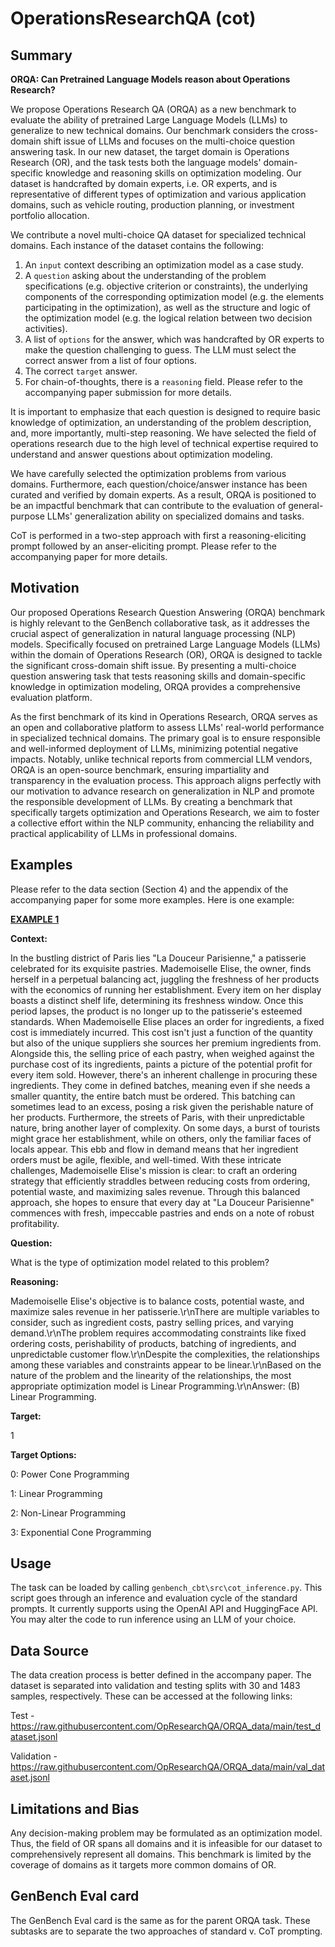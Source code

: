 # OperationsResearchQA (cot)

## Summary

**ORQA: Can Pretrained Language Models reason about Operations Research?**

We propose Operations Research QA (ORQA) as a new benchmark to evaluate the ability of pretrained Large Language Models (LLMs) to generalize to new technical domains. Our benchmark considers the cross-domain shift issue of LLMs and focuses on the multi-choice question answering task. In our new dataset, the target domain is Operations Research (OR), and the task tests both the language models' domain-specific knowledge and reasoning skills on optimization modeling. Our dataset is handcrafted by domain experts, i.e. OR experts, and is representative of different types of optimization and various application domains, such as vehicle routing, production planning, or investment portfolio allocation.

We contribute a novel multi-choice QA dataset for specialized technical domains. Each instance of the dataset contains the following:

1. An `input` context describing an optimization model as a case study.
2. A `question` asking about the understanding of the problem specifications (e.g. objective criterion or constraints), the underlying components of the corresponding optimization model (e.g. the elements participating in the optimization), as well as the structure and logic of the optimization model (e.g. the logical relation between two decision activities).
3. A list of `options` for the answer, which was handcrafted by OR experts to make the question challenging to guess. The LLM must select the correct answer from a list of four options.
4. The correct `target` answer.
5. For chain-of-thoughts, there is a `reasoning` field. Please refer to the accompanying paper submission for more details.

It is important to emphasize that each question is designed to require basic knowledge of optimization, an understanding of the problem description, and, more importantly, multi-step reasoning. We have selected the field of operations research due to the high level of technical expertise required to understand and answer questions about optimization modeling.

We have carefully selected the optimization problems from various domains. Furthermore, each question/choice/answer instance has been curated and verified by domain experts. As a result, ORQA is positioned to be an impactful benchmark that can contribute to the evaluation of general-purpose LLMs' generalization ability on specialized domains and tasks.

CoT is performed in a two-step approach with first a reasoning-eliciting prompt followed by an anser-eliciting prompt. Please refer to the accompanying paper for more details.

## Motivation

Our proposed Operations Research Question Answering (ORQA) benchmark is highly relevant to the GenBench collaborative task, as it addresses the crucial aspect of generalization in natural language processing (NLP) models. Specifically focused on pretrained Large Language Models (LLMs) within the domain of Operations Research (OR), ORQA is designed to tackle the significant cross-domain shift issue. By presenting a multi-choice question answering task that tests reasoning skills and domain-specific knowledge in optimization modeling, ORQA provides a comprehensive evaluation platform.

As the first benchmark of its kind in Operations Research, ORQA serves as an open and collaborative platform to assess LLMs' real-world performance in specialized technical domains. The primary goal is to ensure responsible and well-informed deployment of LLMs, minimizing potential negative impacts. Notably, unlike technical reports from commercial LLM vendors, ORQA is an open-source benchmark, ensuring impartiality and transparency in the evaluation process. This approach aligns perfectly with our motivation to advance research on generalization in NLP and promote the responsible development of LLMs. By creating a benchmark that specifically targets optimization and Operations Research, we aim to foster a collective effort within the NLP community, enhancing the reliability and practical applicability of LLMs in professional domains.

## Examples

Please refer to the data section (Section 4) and the appendix of the accompanying paper for some more examples. Here is one example:

**<u>EXAMPLE 1</u>**

**Context:**

In the bustling district of Paris lies \"La Douceur Parisienne,\" a patisserie celebrated for its exquisite pastries. Mademoiselle Elise, the owner, finds herself in a perpetual balancing act, juggling the freshness of her products with the economics of running her establishment. Every item on her display boasts a distinct shelf life, determining its freshness window. Once this period lapses, the product is no longer up to the patisserie's esteemed standards.  When Mademoiselle Elise places an order for ingredients, a fixed cost is immediately incurred. This cost isn't just a function of the quantity but also of the unique suppliers she sources her premium ingredients from. Alongside this, the selling price of each pastry, when weighed against the purchase cost of its ingredients, paints a picture of the potential profit for every item sold.  However, there's an inherent challenge in procuring these ingredients. They come in defined batches, meaning even if she needs a smaller quantity, the entire batch must be ordered. This batching can sometimes lead to an excess, posing a risk given the perishable nature of her products.  Furthermore, the streets of Paris, with their unpredictable nature, bring another layer of complexity. On some days, a burst of tourists might grace her establishment, while on others, only the familiar faces of locals appear. This ebb and flow in demand means that her ingredient orders must be agile, flexible, and well-timed.  With these intricate challenges, Mademoiselle Elise's mission is clear: to craft an ordering strategy that efficiently straddles between reducing costs from ordering, potential waste, and maximizing sales revenue. Through this balanced approach, she hopes to ensure that every day at \"La Douceur Parisienne\" commences with fresh, impeccable pastries and ends on a note of robust profitability.

**Question:**

What is the type of optimization model related to this problem?

**Reasoning:**

Mademoiselle Elise's objective is to balance costs, potential waste, and maximize sales revenue in her patisserie.\r\nThere are multiple variables to consider, such as ingredient costs, pastry selling prices, and varying demand.\r\nThe problem requires accommodating constraints like fixed ordering costs, perishability of products, batching of ingredients, and unpredictable customer flow.\r\nDespite the complexities, the relationships among these variables and constraints appear to be linear.\r\nBased on the nature of the problem and the linearity of the relationships, the most appropriate optimization model is Linear Programming.\r\nAnswer: (B) Linear Programming.

**Target:**

1

**Target Options:**

0: Power Cone Programming

1: Linear Programming

2: Non-Linear Programming

3: Exponential Cone Programming



## Usage

The task can be loaded by calling `genbench_cbt\src\cot_inference.py`. This script goes through an inference and evaluation cycle of the standard prompts. It currently supports using the OpenAI API and HuggingFace API. You may alter the code to run inference using an LLM of your choice.

## Data Source

The data creation process is better defined in the accompany paper. The dataset is separated into validation and testing splits with 30 and 1483 samples, respectively. These can be accessed at the following links:

Test - https://raw.githubusercontent.com/OpResearchQA/ORQA_data/main/test_dataset.jsonl

Validation - https://raw.githubusercontent.com/OpResearchQA/ORQA_data/main/val_dataset.jsonl

## Limitations and Bias

Any decision-making problem may be formulated as an optimization model. Thus, the field of OR spans all domains and it is infeasible for our dataset to comprehensively represent all domains. This benchmark is limited by the coverage of domains as it targets more common domains of OR.

## GenBench Eval card

The GenBench Eval card is the same as for the parent ORQA task. These subtasks are to separate the two approaches of standard v. CoT prompting.
